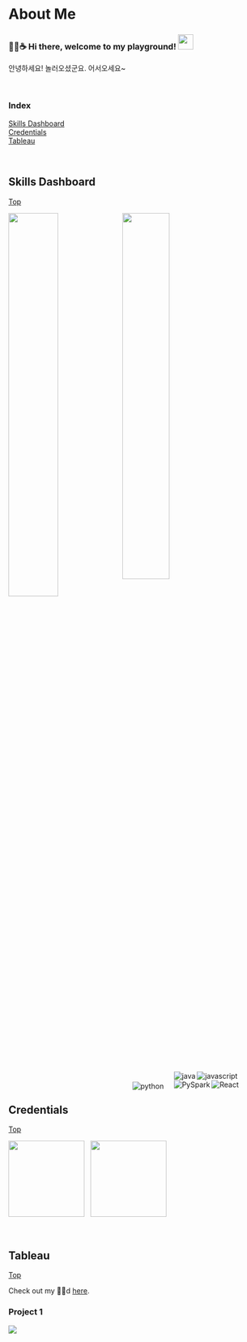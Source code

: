 # <span id="top">About Me</span>
  
### 🐍🐭☕ Hi there, welcome to my playground! <img src="https://github.com/vonAltmann/vonAltmann/blob/main/images/cliply_waving_hand.gif" width=30 />
안녕하세요! 놀러오셨군요. 어서오세요~   

<br>

### Index
[Skills Dashboard](#Dashboard)  
[Credentials](#Credentials)  
[Tableau](#Tableau)

<br>

## <span id="Dashboard">Skills Dashboard</span>

[Top](#top)

<img align='left' width="44%" src="https://github-readme-stats.vercel.app/api?username=vonAltmann&show_icons=true&theme=dark&title_color=e3e3e3&text_color=ffffff&bg_color=DEG,0a0c10,0e4429,006d32" />
<img align='center' width="43%" src="https://github-readme-stats.vercel.app/api/top-langs/?username=vonAltmann&layout=compact&hide=jupyter notebook" />

<img align="left" style="margin: 20px;" alt="python" src="https://img.shields.io/badge/python-3670A0?style=for-the-badge&logo=python&logoColor=ffdd54" /> <img align="left" alt="java" src="https://img.shields.io/badge/java-%23ED8B00.svg?style=for-the-badge&logo=java&logoColor=white"/> <img align="left" alt="javascript" src="https://img.shields.io/badge/javascript-%23323330.svg?style=for-the-badge&logo=javascript&logoColor=%23F7DF1E" /> <img align="left" alt="PySpark" src="https://img.shields.io/badge/Apache%20Spark-ffffff?logo=apachespark&style=for-the-badge&logoColor=" /> <img align="left" alt="React" src="https://img.shields.io/badge/react-61DAFB?logo=react&style=for-the-badge&logoColor=0C2451" />

<br>
<br>

## <span id="Credentials">Credentials</span>

[Top](#top)

<img src="https://github.com/vonAltmann/2022-AWS/blob/main/images/AWS%20CCP.png" width=150 /> &nbsp; <img src="https://github.com/vonAltmann/vonAltmann/blob/main/images/AWS-CDA_underway.gif" width=150 />

<br>

## <span id="Tableau">Tableau</span>

[Top](#top)

Check out my 💨🐗d [here](https://public.tableau.com/app/profile/gloriasglory).

### Project 1

<a href="https://public.tableau.com/app/profile/gloriasglory/viz/Tutorial03-Covid19DesignExperiment/WorldCovidDashboard" target="_blank"><img src="https://github.com/vonAltmann/vonAltmann/blob/main/images/Tableau03.png" /></a>
